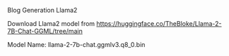 Blog Generation Llama2


Download Llama2 model from https://huggingface.co/TheBloke/Llama-2-7B-Chat-GGML/tree/main

Model Name: llama-2-7b-chat.ggmlv3.q8_0.bin



